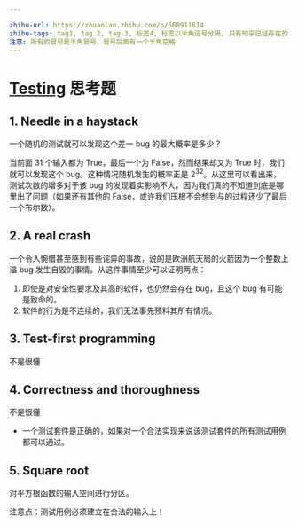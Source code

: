 ```yaml
---

zhihu-url: https://zhuanlan.zhihu.com/p/668911614
zhihu-tags: tag1, tag 2, tag-3, 标签4, 标签以半角逗号分隔, 只有知乎已经存在的标签才能添加成功
注意: 所有的冒号是半角冒号，冒号后面有一个半角空格
---
```




# [Testing](https://web.mit.edu/6.031/www/sp21/classes/03-testing/) 思考题

## 1. Needle in a haystack

一个随机的测试就可以发现这个差一 bug 的最大概率是多少？

当前面 31 个输入都为 True，最后一个为 False，然而结果却又为 True 时，我们就可以发现这个 bug。这种情况随机发生的概率正是 $2^{32}$。从这里可以看出来，测试次数的增多对于该 bug 的发现着实影响不大，因为我们真的不知道到底是哪里出了问题（如果还有其他的 False，或许我们压根不会想到与的过程还少了最后一个布尔数）。

## 2. A real crash

一个令人惋惜甚至感到有些诧异的事故，说的是欧洲航天局的火箭因为一个整数上溢 bug 发生自毁的事情。从这件事情至少可以证明两点：

1. 即使是对安全性要求及其高的软件，也仍然会存在 bug，且这个 bug 有可能是致命的。
2. 软件的行为是不连续的，我们无法事先预料其所有情况。

## 3. Test-first programming

不是很懂

## 4. Correctness and thoroughness

不是很懂

- 一个测试套件是正确的，如果对一个合法实现来说该测试套件的所有测试用例都可以通过。


## 5. Square root

对平方根函数的输入空间进行分区。

注意点：测试用例必须建立在合法的输入上！

